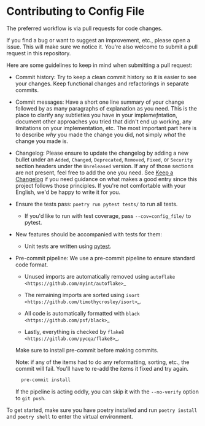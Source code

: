 # Contributing to Config File

The preferred workflow is via pull requests for code changes.

If you find a bug or want to suggest an improvement, etc., please open a issue.
This will make sure we notice it. You're also welcome to submit a pull request in this repository.

Here are some guidelines to keep in mind when submitting a pull request:

- Commit history: Try to keep a clean commit history so it is easier to
  see your changes. Keep functional changes and refactorings in separate commits.

- Commit messages: Have a short one line summary of your change followed by as many
  paragraphs of explanation as you need. This is the place to clarify any subtleties
  you have in your implemeƒntation, document other approaches you tried that didn't
  end up working, any limitations on your implementation, etc. The most important
  part here is to describe *why* you made the change you did, not simply *what* the
  change you made is.

- Changelog: Please ensure to update the changelog by adding a new bullet under
  an ``Added``, ``Changed``, ``Deprecated``, ``Removed``, ``Fixed``, or ``Security`` section
  headers under the ``Unreleased`` version. If any of those sections are not present,
  feel free to add the one you need. See
  [Keep a Changelog](https://keepachangelog.com/en/1.0.0/) if you need guidance
  on what makes a good entry since this project follows those principles. If you're
  not comfortable with your English, we'd be happy to write it for you.

- Ensure the tests pass: ``poetry run pytest tests/`` to run all tests.
    - If you'd like to run with test coverage, pass ``--cov=config_file/`` to pytest.

- New features should be accompanied with tests for them:
  - Unit tests are written using [pytest](https://docs.pytest.org/en/latest/).

- Pre-commit pipeline: We use a pre-commit pipeline to ensure standard code format.

   - Unused imports are automatically removed using `autoflake <https://github.com/myint/autoflake>`_
   
   - The remaining imports are sorted using `isort <https://github.com/timothycrosley/isort>`_. 
   
   - All code is automatically formatted with `black <https://github.com/psf/black>`_ 
   
   - Lastly, everything is checked by `flake8 <https://gitlab.com/pycqa/flake8>`_. 
   
   Make sure to install pre-commit before making commits.

  Note: if any of the items had to do any reformatting, sorting, etc., the commit will
  fail. You'll have to re-add the items it fixed and try again.

  ```bash
    pre-commit install
  ```

  If the pipeline is acting oddly, you can skip it with the ``--no-verify`` option 
  to ``git push``.

To get started, make sure you have poetry installed and run ``poetry install`` and
``poetry shell`` to enter the virtual environment.